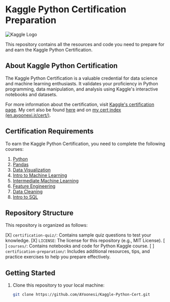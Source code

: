 # Kaggle Python Certification Preparation

![Kaggle Logo](https://www.kaggle.com/static/images/site-logo.png)

This repository contains all the resources and code you need to prepare for and earn the Kaggle Python Certification. 

## About Kaggle Python Certification

The Kaggle Python Certification is a valuable credential for data science and machine learning enthusiasts. It validates your proficiency in Python programming, data manipulation, and analysis using Kaggle's interactive notebooks and datasets.

For more information about the certification, visit [Kaggle's certification page](https://www.kaggle.com/learn/certification). My cert also be found [here](https://www.kaggle.com/learn/certification/ayoonesi/python) and on [my cert index (en.ayoonexi.ir/cert/)](https://en.ayoonesi.ir/cert/Alireza%20Yoonesi%20-%20Python.png).

## Certification Requirements

To earn the Kaggle Python Certification, you need to complete the following courses:

1. [Python](https://www.kaggle.com/learn/python)
2. [Pandas](https://www.kaggle.com/learn/pandas)
3. [Data Visualization](https://www.kaggle.com/learn/data-visualization)
4. [Intro to Machine Learning](https://www.kaggle.com/learn/intro-to-machine-learning)
5. [Intermediate Machine Learning](https://www.kaggle.com/learn/intermediate-machine-learning)
6. [Feature Engineering](https://www.kaggle.com/learn/feature-engineering)
7. [Data Cleaning](https://www.kaggle.com/learn/data-cleaning)
8. [Intro to SQL](https://www.kaggle.com/learn/intro-to-sql)

## Repository Structure

This repository is organized as follows:

[X] `certification-quiz/`: Contains sample quiz questions to test your knowledge.
[X] `LICENSE`: The license for this repository (e.g., MIT License).
[ ] `courses/`: Contains notebooks and code for Python Kaggle course.
[ ] `certification-preparation/`: Includes additional resources, tips, and practice exercises to help you prepare effectively.

## Getting Started

1. Clone this repository to your local machine:

   ```bash
   git clone https://github.com/AYoonesi/Kaggle-Python-Cert.git
